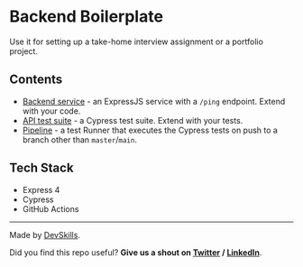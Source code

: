 # Backend Boilerplate

Use it for setting up a take-home interview assignment or a portfolio project.

## Contents

- [Backend service](https://github.com/DevSkillsHQ/backend-boilerplate-js-express/tree/main/app) - an ExpressJS service with a `/ping` endpoint. Extend with your code.
- [API test suite](https://github.com/DevSkillsHQ/backend-boilerplate-js-express/blob/main/cypress/integration/backend.spec.js) - a Cypress test suite. Extend with your tests.
- [Pipeline](https://github.com/DevSkillsHQ/backend-boilerplate-js-express/blob/main/.github/workflows/tests.yml) - a test Runner that executes the Cypress tests on push to a branch other than `master`/`main`.

## Tech Stack

- Express 4
- Cypress
- GitHub Actions

---

Made by [DevSkills](https://devskills.co).

Did you find this repo useful? **Give us a shout on [Twitter](https://twitter.com/DevSkillsHQ) / [LinkedIn](https://www.linkedin.com/company/devskills)**.
